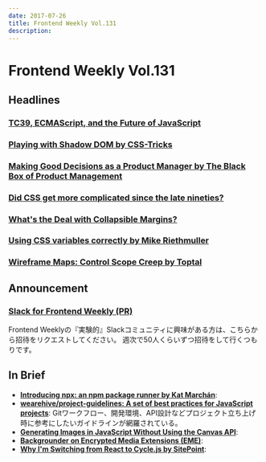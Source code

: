 ```yaml
---
date: 2017-07-26
title: Frontend Weekly Vol.131
description: 
---
```


# Frontend Weekly Vol.131

## Headlines

### [TC39, ECMAScript, and the Future of JavaScript](https://ponyfoo.com/articles/tc39-ecmascript-proposals-future-of-javascript)



### [Playing with Shadow DOM by CSS-Tricks](https://css-tricks.com/playing-shadow-dom/)



### [Making Good Decisions as a Product Manager by The Black Box of Product Management](https://medium.com/the-black-box-of-product-management/making-good-decisions-as-a-product-manager-c66ddacc9e2b)


### [Did CSS get more complicated since the late nineties?](https://hiddedevries.nl/en/blog/2017-07-03-did-css-get-more-complicated-since-the-late-nineties)



### [What's the Deal with Collapsible Margins?](https://bitsofco.de/collapsible-margins/)


### [Using CSS variables correctly by Mike Riethmuller](https://madebymike.com.au/writing/using-css-variables/)



### [Wireframe Maps: Control Scope Creep by Toptal](https://www.toptal.com/designers/wireframing/wireframe-mapping-to-avoid-scope-creep)

## Announcement

### [Slack for Frontend Weekly (PR)](https://studiomohawk.typeform.com/to/Kj8Gaj)

Frontend Weeklyの『実験的』Slackコミュニティに興味がある方は、こちらから招待をリクエストしてください。 週次で50人くらいずつ招待をして行くつもりです。

## In Brief

* [**Introducing npx: an npm package runner by Kat Marchán**](https://medium.com/@maybekatz/introducing-npx-an-npm-package-runner-55f7d4bd282b): 
* [**wearehive/project-guidelines: A set of best practices for JavaScript projects**](https://github.com/wearehive/project-guidelines): Gitワークフロー、開発環境、API設計などプロジェクト立ち上げ時に参考にしたいガイドラインが網羅されている。
* [**Generating Images in JavaScript Without Using the Canvas API**](https://medium.com/the-guardian-mobile-innovation-lab/generating-images-in-javascript-without-using-the-canvas-api-77f3f4355fad): 
* [**Backgrounder on Encrypted Media Extensions (EME)**](https://www.w3.org/2017/07/EME-backgrounder.html): 
* [**Why I'm Switching from React to Cycle.js by SitePoint**](https://www.sitepoint.com/switching-from-react-to-cycle-js/): 
